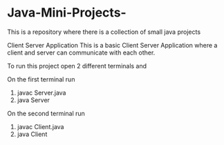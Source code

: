 # Java-Mini-Projects-

This is a repository where there is a collection of small java projects

Client Server Application
This is a basic Client Server Application where a client and server can communicate with each other.

To run this project open 2 different terminals and

On the first terminal run

1. javac Server.java
2. java Server
   
On the second terminal run

1. javac Client.java
2. java Client
